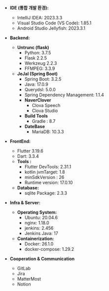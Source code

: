 - **IDE (통합 개발 환경):**
    - IntelliJ IDEA: 2023.3.3
    - Visual Studio Code (VS Code): 1.85.1
    - Android Studio Jellyfish: 2023.3.1
    
- **Backend:**
    - **Untrunc (flask)**
        - Python: 3.7.5
        - Flask 2.2.5
        - Werkzeug 2.2.3
        - FFMPEG: 3.3.9
    - **JeJal (Spring Boot)**
        - Spring Boot: 3.2.5
        - Java: 17.0.9
        - Querydsl: 5.0.0
        - Spring Dependency Management: 1.1.4
        - **NaverClover**
          - Clova Speech
          - Clova Studio
        - **Build Tools**
            - Gradle : 8.7
        - **DateBase**
            - MariaDB: 10.3.3
        
- **FrontEnd:**
    - Flutter 3.19.6
    - Dart: 3.3.4
    - **Tools :**
        - Flutter DevTools: 2.31.1
        - kotlin jvmTarget: 1.8
        - minSdkVersion : 26
        - Runtime version: 17.0.10
    - **Database:**
        - sqlite Package: 2.3.3

- **Infra & Server:**
    - **Operating System:**
        - Ubuntu: 20.04.6
        - nginx: 1.18.0
        - jenkins: 2.456
        - Jenkins Java: 17
    - **Containerization:**
        - Docker: 26.1.0
        - docker-compose: 1.29.2
  
- **Cooperation & Communication**
    - GitLab
    - Jira
    - MatterMost
    - Notion